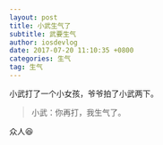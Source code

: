 ```yaml
---
layout: post
title: 小武生气了
subtitle: 武要生气
author: iosdevlog
date: 2017-07-20 11:10:35 +0800
categories: 生气
tag: 生气
---
```


小武打了一个小女孩，爷爷拍了小武两下。

> 小武：你再打，我生气了。

众人😆
